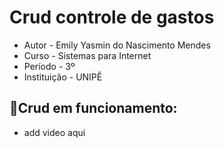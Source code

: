 # Crud controle de gastos 

- Autor - Emily Yasmin do Nascimento Mendes
- Curso - Sistemas para Internet
- Período - 3º
- Instituição - UNIPÊ

## :pushpin:Crud em funcionamento:
- add video aqui 
